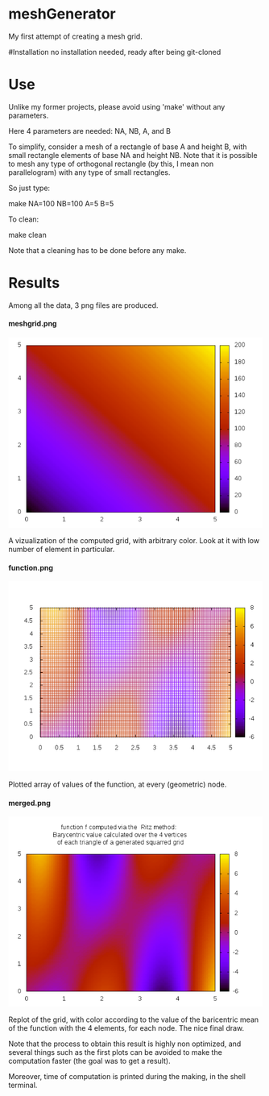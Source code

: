 # meshGenerator
My first attempt of creating a mesh grid.


#Installation
no installation needed, ready after being git-cloned

# Use
Unlike my former projects, please avoid using 'make' without any parameters.

Here 4 parameters are needed: NA, NB, A, and B

To simplify, consider a mesh of a rectangle of base A and height B, with small rectangle elements of base NA and height NB.
Note that it is possible to mesh any type of orthogonal rectangle (by this, I mean non parallelogram) with any type of small rectangles.

So just type:


  make NA=100 NB=100 A=5 B=5
  
  
To clean:


  make clean


Note that a cleaning has to be done before any make.


# Results
Among all the data, 3 png files are produced.


#### meshgrid.png

![meshgrid](meshgrid.png "meshgrid")


A vizualization of the computed grid, with arbitrary color. Look at it with low number of element in particular.


#### function.png


![function](function.png "function")


Plotted array of values of the function, at every (geometric) node.


#### merged.png


![merged](merged.png "merged")


Replot of the grid, with color according to the value of the baricentric mean of the function with the 4 elements, for each node. The nice final draw.

Note that the process to obtain this result is highly non optimized, and several things such as the first plots can be avoided to make the computation faster (the goal was to get a result).


Moreover, time of computation is printed during the making, in the shell terminal.
